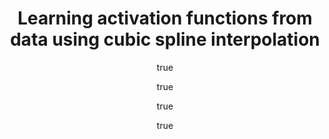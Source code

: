 ---
arxiv: 1605.05509
author:
- family: Scardapane
  given: Simone
  institute: Sapienza University of Rome
- family: Scarpiniti
  given: Michele
  institute: Sapienza University of Rome
- family: Comminiello
  given: Danilo
  institute: Sapienza University of Rome
- family: Uncini
  given: Aurelio
  institute: Sapienza University of Rome
layout: refuses
section: pre
title: Learning activation functions from data using cubic spline interpolation
---